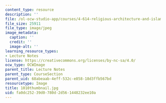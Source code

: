```yaml
---
content_type: resource
description: ''
file: /ol-ocw-studio-app/courses/4-614-religious-architecture-and-islamic-cultures-fall-2002/fa0dc25239d0780d2d561448232ee10a_1010thumbnail.jpg
file_size: 25911
file_type: image/jpeg
image_metadata:
  caption: ''
  credit: ''
  image-alt: ''
learning_resource_types:
- Lecture Notes
license: https://creativecommons.org/licenses/by-nc-sa/4.0/
ocw_type: OCWImage
parent_title: Lecture Notes
parent_type: CourseSection
parent_uid: 68abeaab-4eff-532c-e858-18d3ffb567bd
resourcetype: Image
title: 1010thumbnail.jpg
uid: fa0dc252-39d0-780d-2d56-1448232ee10a
---
```

